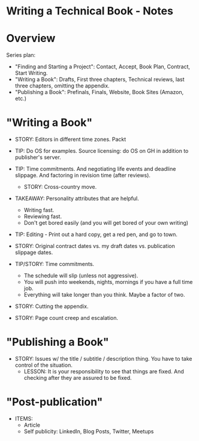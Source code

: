 Writing a Technical Book - Notes
================================

Overview
========

Series plan:

* "Finding and Starting a Project": Contact, Accept, Book Plan, Contract, Start Writing.
* "Writing a Book": Drafts, First three chapters, Technical reviews, last three chapters, omitting the appendix.
* "Publishing a Book": Prefinals, Finals, Website, Book Sites (Amazon, etc.)

"Writing a Book"
================
* STORY: Editors in different time zones. Packt
* TIP: Do OS for examples. Source licensing: do OS on GH in addition to publisher's server.
* TIP: Time commitments. And negotiating life events and deadline slippage. And factoring in revision time (after reviews).
  * STORY: Cross-country move.
* TAKEAWAY: Personality attributes that are helpful.
  * Writing fast.
  * Reviewing fast.
  * Don't get bored easily (and you will get bored of your own writing)

* TIP: Editing - Print out a hard copy, get a red pen, and go to town.
* STORY: Original contract dates vs. my draft dates vs. publication slippage dates.
* TIP/STORY: Time commitments.
  * The schedule will slip (unless not aggressive).
  * You will push into weekends, nights, mornings if you have a full time job.
  * Everything will take longer than you think. Maybe a factor of two.
* STORY: Cutting the appendix.
* STORY: Page count creep and escalation.

"Publishing a Book"
===================
* STORY: Issues w/ the title / subtitle / description thing. You have to take control of the situation.
  * LESSON: It is your responsibility to see that things are fixed. And checking after they are assured to be fixed.

"Post-publication"
==================
* ITEMS:
  * Article
  * Self publicity: LinkedIn, Blog Posts, Twitter, Meetups
